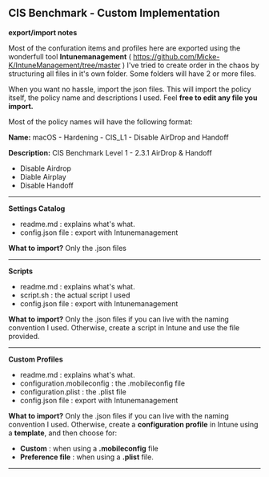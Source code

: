 ## CIS Benchmark - Custom Implementation

**export/import notes** 

Most of the confuration items and profiles here are exported using the wonderfull tool **Intunemanagement** ( https://github.com/Micke-K/IntuneManagement/tree/master ) 
I've tried to create order in the chaos by structuring all files in it's own folder. Some folders will have 2 or more files. 

When you want no hassle, import the json files. This will import the policy itself, the policy name and descriptions I used. Feel **free to edit any file you import.**


Most of the policy names will have the following format: 

**Name:** macOS - Hardening - CIS_L1 - Disable AirDrop and Handoff

**Description:** CIS Benchmark Level 1 - 2.3.1 AirDrop & Handoff
- Disable Airdrop
- Diable Airplay
- Disable Handoff

-----------------------------------------------------------

**Settings Catalog**
- readme.md            : explains what's what.
- config.json file     : export with Intunemanagement

**What to import?** Only the .json files

-----------------------------------------------------------

**Scripts**
- readme.md            : explains what's what.
- script.sh            : the actual script I used
- config.json file     : export with Intunemanagement

**What to import?** Only the .json files if you can live with the naming convention I used. Otherwise, create a script in Intune and use the file provided.

-----------------------------------------------------------

**Custom Profiles**
- readme.md            : explains what's what.
- configuration.mobileconfig     : the .mobileconfig file
- configuration.plist            : the .plist file
- config.json file               : export with Intunemanagement

**What to import?** Only the .json files if you can live with the naming convention I used. 
Otherwise, create a **configuration profile** in Intune using a **template**, and then choose for:
- **Custom**          : when using a **.mobileconfig** file
- **Preference file** : when using a **.plist** file.

-----------------------------------------------------------
